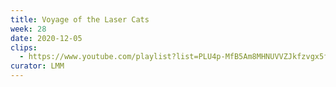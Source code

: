 ```yaml
---
title: Voyage of the Laser Cats
week: 28
date: 2020-12-05
clips:
  - https://www.youtube.com/playlist?list=PLU4p-MfB5Am8MHNUVVZJkfzvgx5fo8zyx
curator: LMM
---
```

